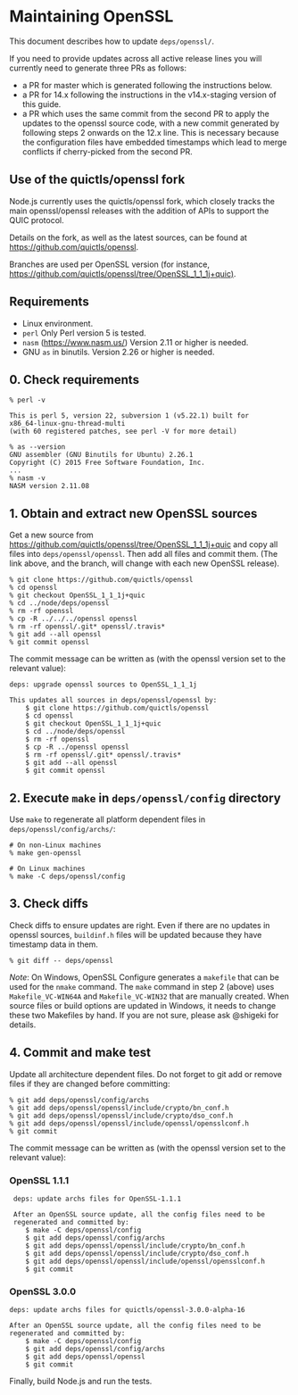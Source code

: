 # Maintaining OpenSSL

This document describes how to update `deps/openssl/`.

If you need to provide updates across all active release lines you will
currently need to generate three PRs as follows:

* a PR for master which is generated following the instructions
  below.
* a PR for 14.x following the instructions in the v14.x-staging version
  of this guide.
* a PR which uses the same commit from the second PR to apply the
  updates to the openssl source code, with a new commit generated
  by following steps 2 onwards on the 12.x line. This is
  necessary because the configuration files have embedded timestamps
  which lead to merge conflicts if cherry-picked from the second PR.

## Use of the quictls/openssl fork

Node.js currently uses the quictls/openssl fork, which closely tracks
the main openssl/openssl releases with the addition of APIs to support
the QUIC protocol.

Details on the fork, as well as the latest sources, can be found at
<https://github.com/quictls/openssl>.

Branches are used per OpenSSL version (for instance,
<https://github.com/quictls/openssl/tree/OpenSSL_1_1_1j+quic)>.

## Requirements

* Linux environment.
* `perl` Only Perl version 5 is tested.
* `nasm` (<https://www.nasm.us/>) Version 2.11 or higher is needed.
* GNU `as` in binutils. Version 2.26 or higher is needed.

## 0. Check requirements

```console
% perl -v

This is perl 5, version 22, subversion 1 (v5.22.1) built for
x86_64-linux-gnu-thread-multi
(with 60 registered patches, see perl -V for more detail)

% as --version
GNU assembler (GNU Binutils for Ubuntu) 2.26.1
Copyright (C) 2015 Free Software Foundation, Inc.
...
% nasm -v
NASM version 2.11.08
```

## 1. Obtain and extract new OpenSSL sources

Get a new source from <https://github.com/quictls/openssl/tree/OpenSSL_1_1_1j+quic>
and copy all files into `deps/openssl/openssl`. Then add all files and commit
them. (The link above, and the branch, will change with each new OpenSSL
release).

```console
% git clone https://github.com/quictls/openssl
% cd openssl
% git checkout OpenSSL_1_1_1j+quic
% cd ../node/deps/openssl
% rm -rf openssl
% cp -R ../../../openssl openssl
% rm -rf openssl/.git* openssl/.travis*
% git add --all openssl
% git commit openssl
```

The commit message can be written as (with the openssl version set
to the relevant value):

```text
deps: upgrade openssl sources to OpenSSL_1_1_1j

This updates all sources in deps/openssl/openssl by:
    $ git clone https://github.com/quictls/openssl
    $ cd openssl
    $ git checkout OpenSSL_1_1_1j+quic
    $ cd ../node/deps/openssl
    $ rm -rf openssl
    $ cp -R ../openssl openssl
    $ rm -rf openssl/.git* openssl/.travis*
    $ git add --all openssl
    $ git commit openssl
```

## 2. Execute `make` in `deps/openssl/config` directory

Use `make` to regenerate all platform dependent files in
`deps/openssl/config/archs/`:

```console
# On non-Linux machines
% make gen-openssl

# On Linux machines
% make -C deps/openssl/config
```

## 3. Check diffs

Check diffs to ensure updates are right. Even if there are no updates in openssl
sources, `buildinf.h` files will be updated because they have timestamp
data in them.

```console
% git diff -- deps/openssl
```

_Note_: On Windows, OpenSSL Configure generates a `makefile` that can be
used for the `nmake` command. The `make` command in step 2 (above) uses
`Makefile_VC-WIN64A` and `Makefile_VC-WIN32` that are manually
created. When source files or build options are updated in Windows,
it needs to change these two Makefiles by hand. If you are not sure,
please ask @shigeki for details.

## 4. Commit and make test

Update all architecture dependent files. Do not forget to git add or remove
files if they are changed before committing:

```console
% git add deps/openssl/config/archs
% git add deps/openssl/openssl/include/crypto/bn_conf.h
% git add deps/openssl/openssl/include/crypto/dso_conf.h
% git add deps/openssl/openssl/include/openssl/opensslconf.h
% git commit
```

The commit message can be written as (with the openssl version set
to the relevant value):

### OpenSSL 1.1.1

```text
 deps: update archs files for OpenSSL-1.1.1

 After an OpenSSL source update, all the config files need to be
 regenerated and committed by:
    $ make -C deps/openssl/config
    $ git add deps/openssl/config/archs
    $ git add deps/openssl/openssl/include/crypto/bn_conf.h
    $ git add deps/openssl/openssl/include/crypto/dso_conf.h
    $ git add deps/openssl/openssl/include/openssl/opensslconf.h
    $ git commit
```

### OpenSSL 3.0.0

```text
deps: update archs files for quictls/openssl-3.0.0-alpha-16

After an OpenSSL source update, all the config files need to be
regenerated and committed by:
    $ make -C deps/openssl/config
    $ git add deps/openssl/config/archs
    $ git add deps/openssl/openssl
    $ git commit
```

Finally, build Node.js and run the tests.
